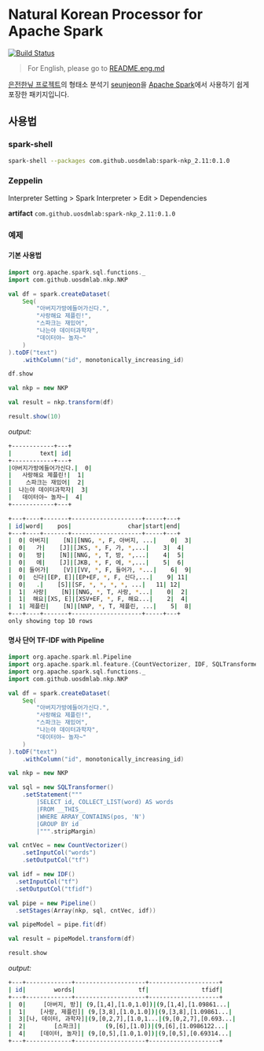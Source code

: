# Natural Korean Processor for Apache Spark
[![Build Status](https://travis-ci.org/uosdmlab/spark-nkp.svg?branch=master)](https://travis-ci.org/uosdmlab/spark-nkp)
> For English, please go to [README.eng.md](README.eng.md)

[은전한닢 프로젝트](http://eunjeon.blogspot.kr/)의 형태소 분석기 [seunjeon](https://bitbucket.org/eunjeon/seunjeon)을 [Apache Spark](http://spark.apache.org/)에서 사용하기 쉽게 포장한 패키지입니다.

## 사용법

### spark-shell
```bash
spark-shell --packages com.github.uosdmlab:spark-nkp_2.11:0.1.0
```

### Zeppelin
Interpreter Setting > Spark Interpreter > Edit > Dependencies

**artifact** `com.github.uosdmlab:spark-nkp_2.11:0.1.0`

### 예제
#### 기본 사용법
```scala
import org.apache.spark.sql.functions._
import com.github.uosdmlab.nkp.NKP

val df = spark.createDataset(
	Seq(
		"아버지가방에들어가신다.",
		"사랑해요 제플린!",
		"스파크는 재밌어",
		"나는야 데이터과학자",
		"데이터야~ 놀자~"
	)
).toDF("text")
	.withColumn("id", monotonically_increasing_id)

df.show

val nkp = new NKP

val result = nkp.transform(df)

result.show(10)
```

*output:*
```bash
+------------+---+
|        text| id|
+------------+---+
|아버지가방에들어가신다.|  0|
|   사랑해요 제플린!|  1|
|    스파크는 재밌어|  2|
|  나는야 데이터과학자|  3|
|   데이터야~ 놀자~|  4|
+------------+---+

+---+----+-------+--------------------+-----+---+
| id|word|    pos|                char|start|end|
+---+----+-------+--------------------+-----+---+
|  0| 아버지|    [N]|[NNG, *, F, 아버지, ...|    0|  3|
|  0|   가|    [J]|[JKS, *, F, 가, *,...|    3|  4|
|  0|   방|    [N]|[NNG, *, T, 방, *,...|    4|  5|
|  0|   에|    [J]|[JKB, *, F, 에, *,...|    5|  6|
|  0| 들어가|    [V]|[VV, *, F, 들어가, *...|    6|  9|
|  0|  신다|[EP, E]|[EP+EF, *, F, 신다,...|    9| 11|
|  0|   .|    [S]|[SF, *, *, *, *, ...|   11| 12|
|  1|  사랑|    [N]|[NNG, *, T, 사랑, *...|    0|  2|
|  1|  해요|[XS, E]|[XSV+EF, *, F, 해요...|    2|  4|
|  1| 제플린|    [N]|[NNP, *, T, 제플린, ...|    5|  8|
+---+----+-------+--------------------+-----+---+
only showing top 10 rows
```

#### 명사 단어 TF-IDF with Pipeline
```scala
import org.apache.spark.ml.Pipeline
import org.apache.spark.ml.feature.{CountVectorizer, IDF, SQLTransformer}
import org.apache.spark.sql.functions._
import com.github.uosdmlab.nkp.NKP

val df = spark.createDataset(
	Seq(
		"아버지가방에들어가신다.",
		"사랑해요 제플린!",
		"스파크는 재밌어",
		"나는야 데이터과학자",
		"데이터야~ 놀자~"
	)
).toDF("text")
	.withColumn("id", monotonically_increasing_id)

val nkp = new NKP

val sql = new SQLTransformer()
	.setStatement("""
	    |SELECT id, COLLECT_LIST(word) AS words
	    |FROM __THIS__
	    |WHERE ARRAY_CONTAINS(pos, 'N')
	    |GROUP BY id
	    |""".stripMargin)

val cntVec = new CountVectorizer()
	.setInputCol("words")
	.setOutputCol("tf")

val idf = new IDF()
  .setInputCol("tf")
  .setOutputCol("tfidf")

val pipe = new Pipeline()
  .setStages(Array(nkp, sql, cntVec, idf))

val pipeModel = pipe.fit(df)

val result = pipeModel.transform(df)

result.show
```

*output:*
```bash
+---+-------------+--------------------+--------------------+
| id|        words|                  tf|               tfidf|
+---+-------------+--------------------+--------------------+
|  0|     [아버지, 방]| (9,[1,4],[1.0,1.0])|(9,[1,4],[1.09861...|
|  1|    [사랑, 제플린]| (9,[3,8],[1.0,1.0])|(9,[3,8],[1.09861...|
|  3|[나, 데이터, 과학자]|(9,[0,2,7],[1.0,1...|(9,[0,2,7],[0.693...|
|  2|        [스파크]|       (9,[6],[1.0])|(9,[6],[1.0986122...|
|  4|    [데이터, 놀자]| (9,[0,5],[1.0,1.0])|(9,[0,5],[0.69314...|
+---+-------------+--------------------+--------------------+
```

